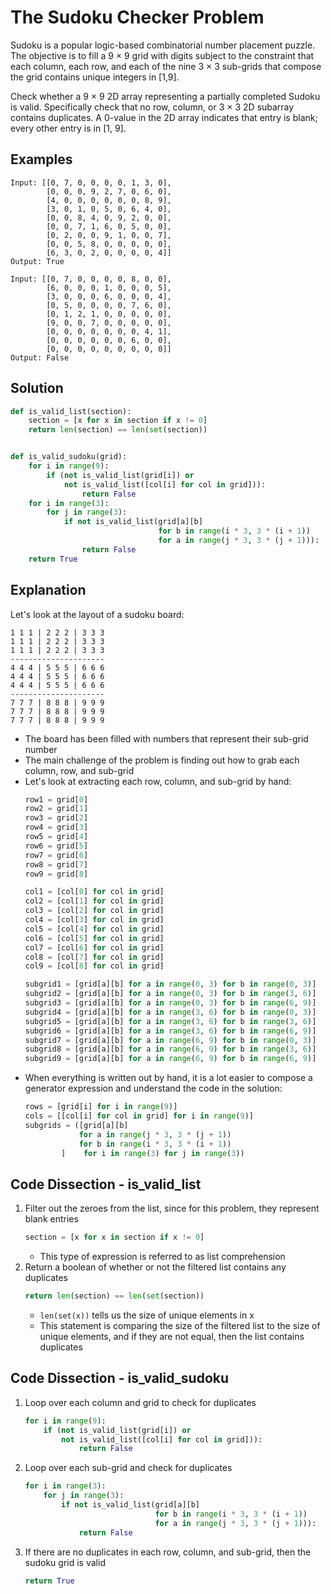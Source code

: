 # The Sudoku Checker Problem
Sudoku is a popular logic-based combinatorial number placement puzzle. The objective is to fill a 9 &times; 9 grid with digits subject to the constraint that each column, each row, and each of the nine 3 &times; 3 sub-grids that compose the grid contains unique integers in [1,9].

Check whether a 9 &times; 9 2D array representing a partially completed Sudoku is valid. Specifically check that no row, column, or 3 &times; 3 2D subarray contains duplicates. A 0-value in the 2D array indicates that entry is blank; every other entry is in
[1, 9].

## Examples
```
Input: [[0, 7, 0, 0, 0, 0, 1, 3, 0],
        [0, 0, 0, 9, 2, 7, 0, 6, 0],
        [4, 0, 0, 0, 0, 0, 0, 8, 9],
        [3, 0, 1, 0, 5, 0, 6, 4, 0],
        [0, 0, 8, 4, 0, 9, 2, 0, 0],
        [0, 0, 7, 1, 6, 0, 5, 0, 0],
        [0, 2, 0, 0, 9, 1, 0, 0, 7],
        [0, 0, 5, 8, 0, 0, 0, 0, 0],
        [6, 3, 0, 2, 0, 0, 0, 0, 4]]
Output:	True

Input: [[0, 7, 0, 0, 0, 0, 8, 0, 0],
        [6, 0, 0, 0, 1, 0, 0, 0, 5],
        [3, 0, 0, 0, 6, 0, 0, 0, 4],
        [0, 5, 0, 0, 0, 0, 7, 6, 0],
        [0, 1, 2, 1, 0, 0, 0, 0, 0],
        [9, 0, 0, 7, 0, 0, 0, 0, 0],
        [0, 0, 0, 0, 0, 0, 0, 4, 1],
        [0, 0, 0, 0, 0, 0, 6, 0, 0],
        [0, 0, 0, 0, 0, 0, 0, 0, 0]]
Output: False
```

## Solution
```python
def is_valid_list(section):
    section = [x for x in section if x != 0]
    return len(section) == len(set(section))


def is_valid_sudoku(grid):
    for i in range(9):
        if (not is_valid_list(grid[i]) or
            not is_valid_list([col[i] for col in grid])):
                return False
    for i in range(3):
        for j in range(3):
            if not is_valid_list(grid[a][b]
                                 for b in range(i * 3, 3 * (i + 1))
                                 for a in range(j * 3, 3 * (j + 1))):
                return False
    return True
```

## Explanation
Let's look at the layout of a sudoku board:
```
1 1 1 | 2 2 2 | 3 3 3
1 1 1 | 2 2 2 | 3 3 3
1 1 1 | 2 2 2 | 3 3 3
---------------------
4 4 4 | 5 5 5 | 6 6 6
4 4 4 | 5 5 5 | 6 6 6
4 4 4 | 5 5 5 | 6 6 6
---------------------
7 7 7 | 8 8 8 | 9 9 9
7 7 7 | 8 8 8 | 9 9 9
7 7 7 | 8 8 8 | 9 9 9
```
* The board has been filled with numbers that represent their sub-grid number
* The main challenge of the problem is finding out how to grab each column, row, and sub-grid
* Let's look at extracting each row, column, and sub-grid by hand:
    ```python
    row1 = grid[0]
    row2 = grid[1]
    row3 = grid[2]
    row4 = grid[3]
    row5 = grid[4]
    row6 = grid[5]
    row7 = grid[6]
    row8 = grid[7]
    row9 = grid[8]

    col1 = [col[0] for col in grid]
    col2 = [col[1] for col in grid]
    col3 = [col[2] for col in grid]
    col4 = [col[3] for col in grid]
    col5 = [col[4] for col in grid]
    col6 = [col[5] for col in grid]
    col7 = [col[6] for col in grid]
    col8 = [col[7] for col in grid]
    col9 = [col[8] for col in grid]

    subgrid1 = [grid[a][b] for a in range(0, 3) for b in range(0, 3)]
    subgrid2 = [grid[a][b] for a in range(0, 3) for b in range(3, 6)]
    subgrid3 = [grid[a][b] for a in range(0, 3) for b in range(6, 9)]
    subgrid4 = [grid[a][b] for a in range(3, 6) for b in range(0, 3)]
    subgrid5 = [grid[a][b] for a in range(3, 6) for b in range(3, 6)]
    subgrid6 = [grid[a][b] for a in range(3, 6) for b in range(6, 9)]
    subgrid7 = [grid[a][b] for a in range(6, 9) for b in range(0, 3)]
    subgrid8 = [grid[a][b] for a in range(6, 9) for b in range(3, 6)]
    subgrid9 = [grid[a][b] for a in range(6, 9) for b in range(6, 9)]
    ```
* When everything is written out by hand, it is a lot easier to compose a generator expression and understand the code in the solution:
    ```python
    rows = [grid[i] for i in range(9)]
    cols = [[col[i] for col in grid] for i in range(9)]
    subgrids = ([grid[a][b]
                for a in range(j * 3, 3 * (j + 1))
                for b in range(i * 3, 3 * (i + 1))
            ]    for i in range(3) for j in range(3))
    ```

## Code Dissection - is_valid_list
1. Filter out the zeroes from the list, since for this problem, they represent blank entries
    ```python
    section = [x for x in section if x != 0]
    ```
    * This type of expression is referred to as list comprehension
2. Return a boolean of whether or not the filtered list contains any duplicates
    ```python
    return len(section) == len(set(section))
    ```
    * ```len(set(x))``` tells us the size of unique elements in x
    * This statement is comparing the size of the filtered list to the size of unique elements, and if they are not equal, then the list contains duplicates

## Code Dissection - is_valid_sudoku
1. Loop over each column and grid to check for duplicates
    ```python
    for i in range(9):
        if (not is_valid_list(grid[i]) or
            not is_valid_list([col[i] for col in grid])):
                return False
    ```
2. Loop over each sub-grid and check for duplicates
    ```python
    for i in range(3):
        for j in range(3):
            if not is_valid_list(grid[a][b]
                                 for b in range(i * 3, 3 * (i + 1))
                                 for a in range(j * 3, 3 * (j + 1))):
                return False
    ```
3. If there are no duplicates in each row, column, and sub-grid, then the sudoku grid is valid
    ```python
    return True
    ```